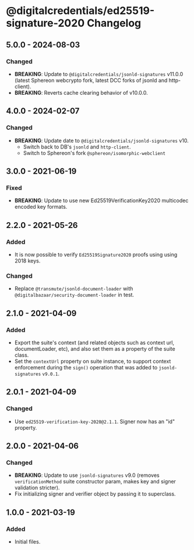# @digitalcredentials/ed25519-signature-2020 Changelog

## 5.0.0 - 2024-08-03

### Changed
- **BREAKING**: Update to `@digitalcredentials/jsonld-signatures` v11.0.0 (latest Sphereon webcrypto fork, latest DCC forks of jsonld and http-client).
- **BREAKING**: Reverts cache clearing behavior of v10.0.0.

## 4.0.0 - 2024-02-07

### Changed
- **BREAKING**: Update date to `@digitalcredentials/jsonld-signatures` v10.
  - Switch back to DB's `jsonld` and `http-client`.
  - Switch to Sphereon's fork `@sphereon/isomorphic-webclient`

## 3.0.0 - 2021-06-19

### Fixed

- **BREAKING**: Update to use new Ed25519VerificationKey2020 multicodec
  encoded key formats.

## 2.2.0 - 2021-05-26

### Added
- It is now possible to verify `Ed25519Signature2020` proofs using using
  2018 keys.

### Changed
- Replace `@transmute/jsonld-document-loader` with
  `@digitalbazaar/security-document-loader` in test.

## 2.1.0 - 2021-04-09

### Added
- Export the suite's context (and related objects such as context url,
  documentLoader, etc), and also set them as a property of the suite class.
- Set the `contextUrl` property on suite instance, to support context
  enforcement during the `sign()` operation that was added to `jsonld-signatures`
  `v9.0.1`.

## 2.0.1 - 2021-04-09

### Changed
- Use `ed25519-verification-key-2020@2.1.1`. Signer now has an "id" property.

## 2.0.0 - 2021-04-06

### Changed
- **BREAKING**: Update to use `jsonld-signatures` v9.0 (removes
  `verificationMethod` suite constructor param, makes key and signer validation
  stricter).
- Fix initializing signer and verifier object by passing it to superclass.

## 1.0.0 - 2021-03-19

### Added
- Initial files.
